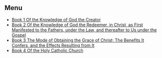 ## Menu

- [Book 1 Of the Knowledge of God the Creator](book1.html)
- [Book 2 Of the Knowledge of God the Redeemer, in Christ, as First Manifested to the Fathers, under the Law, and thereafter to Us under the Gospel](book2.html)
- [Book 3 The Mode of Obtaining the Grace of Christ; The Benefits It Confers, and the Effects Resulting from It](book3.html)
- [Book 4  Of the Holy Catholic Church](book4.html)


